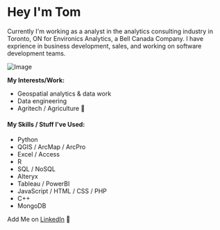 # Hey I'm Tom

Currently I'm working as a analyst in the analytics consulting industry in Toronto, ON for Environics Analytics, a Bell Canada Company. I have exprience in business development, sales, and working on software development teams.

![Image](src)

**My Interests/Work:**

- Geospatial analytics & data work
- Data engineering 
- Agritech / Agriculture 🌱

#### My Skills / Stuff I've Used:

- Python
- QGIS / ArcMap / ArcPro
- Excel / Access
- R
- SQL / NoSQL
- Alteryx
- Tableau / PowerBI
- JavaScript / HTML / CSS / PHP
- C++
- MongoDB

Add Me on [LinkedIn](https://www.linkedin.com/in/thomaslillo/) 💬

<!--
**thomaslillo/thomaslillo** is a ✨ _special_ ✨ repository because its `README.md` (this file) appears on your GitHub profile.

Here are some ideas to get you started:

- 🔭 I’m currently working on ...
- 🌱 I’m currently learning ...
- 👯 I’m looking to collaborate on ...
- 🤔 I’m looking for help with ...
- 💬 Ask me about ...
- 📫 How to reach me: ...
- 😄 Pronouns: ...
- ⚡ Fun fact: ...
-->
